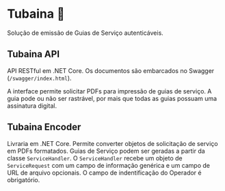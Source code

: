 # Tubaina 🏺

Solução de emissão de Guias de Serviço autenticáveis.

## Tubaina API
API RESTful em .NET Core. Os documentos são embarcados no Swagger (`/swagger/index.html`).

A interface permite solicitar PDFs para impressão de guias de serviço. A guia pode ou não ser rastrável, por mais que todas as guias possuam uma assinatura digital.

## Tubaina Encoder
Livraria em .NET Core. Permite converter objetos de solicitação de serviço em PDFs formatados.
Guias de Serviço podem ser geradas a partir da classe `ServiceHandler`. O `ServiceHandler` recebe um objeto de `ServiceRequest` com um campo de informação genérica e um campo de URL de arquivo opcionais. O campo de indentificação do Operador é obrigatório.
